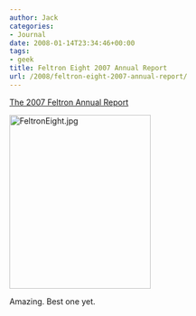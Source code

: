```yaml
---
author: Jack
categories:
- Journal
date: 2008-01-14T23:34:46+00:00
tags:
- geek
title: Feltron Eight 2007 Annual Report
url: /2008/feltron-eight-2007-annual-report/
---
```


[The 2007 Feltron Annual Report][1]

<img src="https://www.baty.net/files/FeltronEight.jpg" alt="FeltronEight.jpg" border="0" width="250" height="308" />

Amazing. Best one yet.

 [1]: http://feltron.com/index.php?/content/2007_annual_report/P1/